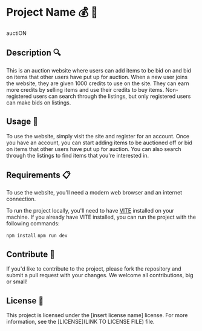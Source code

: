 # Project Name :moneybag: :hammer:

auctiON

## Description :mag:

This is an auction website where users can add items to be bid on and bid on items that other users have put up for auction. When a new user joins the website, they are given 1000 credits to use on the site. They can earn more credits by selling items and use their credits to buy items. Non-registered users can search through the listings, but only registered users can make bids on listings.

## Usage :electric_plug:

To use the website, simply visit the site and register for an account. Once you have an account, you can start adding items to be auctioned off or bid on items that other users have put up for auction. You can also search through the listings to find items that you're interested in.

## Requirements :clipboard:

To use the website, you'll need a modern web browser and an internet connection.

To run the project locally, you'll need to have [VITE](https://github.com/vitejs/vite) installed on your machine. If you already have VITE installed, you can run the project with the following commands:

```npm install```
```npm run dev```


## Contribute :handshake:

If you'd like to contribute to the project, please fork the repository and submit a pull request with your changes. We welcome all contributions, big or small!

## License :book:

This project is licensed under the [insert license name] license. For more information, see the [LICENSE](LINK TO LICENSE FILE) file.

